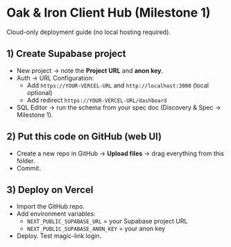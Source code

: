 # Oak & Iron Client Hub (Milestone 1)

Cloud-only deployment guide (no local hosting required).

## 1) Create Supabase project
- New project → note the **Project URL** and **anon key**.
- Auth → URL Configuration:
  - Add `https://YOUR-VERCEL-URL` and `http://localhost:3000` (local optional)
  - Add redirect `https://YOUR-VERCEL-URL/dashboard`
- SQL Editor → run the schema from your spec doc (Discovery & Spec → Milestone 1).

## 2) Put this code on GitHub (web UI)
- Create a new repo in GitHub → **Upload files** → drag everything from this folder.
- Commit.

## 3) Deploy on Vercel
- Import the GitHub repo.
- Add environment variables:
  - `NEXT_PUBLIC_SUPABASE_URL` = your Supabase project URL
  - `NEXT_PUBLIC_SUPABASE_ANON_KEY` = your anon key
- Deploy. Test magic-link login.

